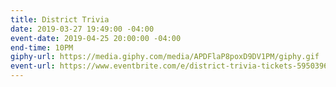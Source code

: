 ```yaml
---
title: District Trivia
date: 2019-03-27 19:49:00 -04:00
event-date: 2019-04-25 20:00:00 -04:00
end-time: 10PM
giphy-url: https://media.giphy.com/media/APDFlaP8poxD9DV1PM/giphy.gif
event-url: https://www.eventbrite.com/e/district-trivia-tickets-59503961952
---
```


